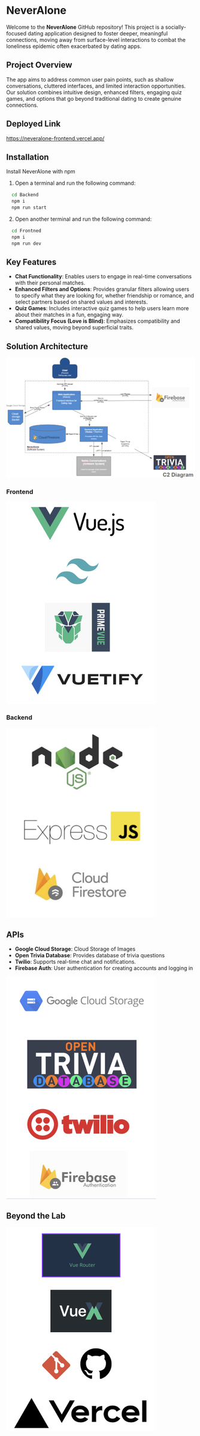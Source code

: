 # NeverAlone

Welcome to the **NeverAlone** GitHub repository! This project is a socially-focused dating application designed to foster deeper, meaningful connections, moving away from surface-level interactions to combat the loneliness epidemic often exacerbated by dating apps.

## Project Overview

The app aims to address common user pain points, such as shallow conversations, cluttered interfaces, and limited interaction opportunities. Our solution combines intuitive design, enhanced filters, engaging quiz games, and options that go beyond traditional dating to create genuine connections.

## Deployed Link
https://neveralone-frontend.vercel.app/

## Installation

Install NeverAlone with npm <br>

1. Open a terminal and run the following command:
```bash
  cd Backend
  npm i
  npm run start
```
2. Open another terminal and run the following command:
```bash
  cd Frontned
  npm i
  npm run dev
```
    
## Key Features

- **Chat Functionality**: Enables users to engage in real-time conversations with their personal matches.
- **Enhanced Filters and Options**: Provides granular filters allowing users to specify what they are looking for, whether friendship or romance, and select partners based on shared values and interests.
- **Quiz Games**: Includes interactive quiz games to help users learn more about their matches in a fun, engaging way.
- **Compatibility Focus (Love is Blind)**: Emphasizes compatibility and shared values, moving beyond superficial traits.

## Solution Architecture

![Solution Architecture](Frontend/src/assets/SolutionArchitecture.png)

### Frontend

<img src="Frontend/src/assets/FrontendStack.png" alt="Frontend" width="400"/>

### Backend

<img src="Frontend/src/assets/BackendStack.png" alt="Backend" width="400"/>

## APIs

- **Google Cloud Storage**: Cloud Storage of Images
- **Open Trivia Database**: Provides database of trivia questions
- **Twilio**: Supports real-time chat and notifications.
- **Firebase Auth**: User authentication for creating accounts and logging in

<img src="Frontend/src/assets/ApiStack.png" alt="API" width="400"/>

## Beyond the Lab

<img src="Frontend/src/assets/BtlStack.png" alt="Beyond The Lab" width="400"/>

